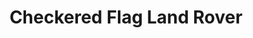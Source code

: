 ---
title: "Checkered Flag Land Rover"
url: /virginia-beach/checkered-flag-land-rover/
shop: car
---